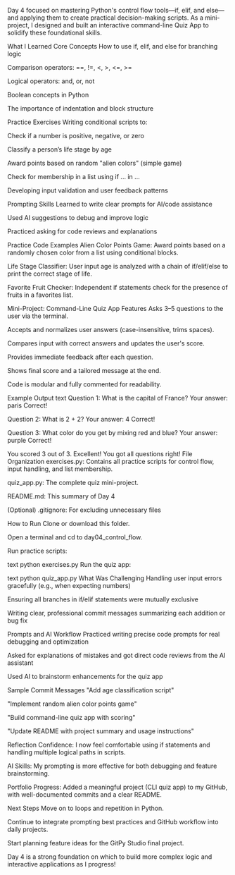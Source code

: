 Day 4 focused on mastering Python's control flow tools—if, elif, and else—and applying them to create practical decision-making scripts. As a mini-project, I designed and built an interactive command-line Quiz App to solidify these foundational skills.

What I Learned
Core Concepts
How to use if, elif, and else for branching logic

Comparison operators: ==, !=, <, >, <=, >=

Logical operators: and, or, not

Boolean concepts in Python

The importance of indentation and block structure

Practice Exercises
Writing conditional scripts to:

Check if a number is positive, negative, or zero

Classify a person’s life stage by age

Award points based on random "alien colors" (simple game)

Check for membership in a list using if ... in ...

Developing input validation and user feedback patterns

Prompting Skills
Learned to write clear prompts for AI/code assistance

Used AI suggestions to debug and improve logic

Practiced asking for code reviews and explanations

Practice Code
Examples
Alien Color Points Game:
Award points based on a randomly chosen color from a list using conditional blocks.

Life Stage Classifier:
User input age is analyzed with a chain of if/elif/else to print the correct stage of life.

Favorite Fruit Checker:
Independent if statements check for the presence of fruits in a favorites list.

Mini-Project: Command-Line Quiz App
Features
Asks 3–5 questions to the user via the terminal.

Accepts and normalizes user answers (case-insensitive, trims spaces).

Compares input with correct answers and updates the user's score.

Provides immediate feedback after each question.

Shows final score and a tailored message at the end.

Code is modular and fully commented for readability.

Example Output
text
Question 1: What is the capital of France?
Your answer: paris
Correct!

Question 2: What is 2 + 2?
Your answer: 4
Correct!

Question 3: What color do you get by mixing red and blue?
Your answer: purple
Correct!

You scored 3 out of 3.
Excellent! You got all questions right!
File Organization
exercises.py: Contains all practice scripts for control flow, input handling, and list membership.

quiz_app.py: The complete quiz mini-project.

README.md: This summary of Day 4

(Optional) .gitignore: For excluding unnecessary files

How to Run
Clone or download this folder.

Open a terminal and cd to day04_control_flow.

Run practice scripts:

text
python exercises.py
Run the quiz app:

text
python quiz_app.py
What Was Challenging
Handling user input errors gracefully (e.g., when expecting numbers)

Ensuring all branches in if/elif statements were mutually exclusive

Writing clear, professional commit messages summarizing each addition or bug fix

Prompts and AI Workflow
Practiced writing precise code prompts for real debugging and optimization

Asked for explanations of mistakes and got direct code reviews from the AI assistant

Used AI to brainstorm enhancements for the quiz app

Sample Commit Messages
"Add age classification script"

"Implement random alien color points game"

"Build command-line quiz app with scoring"

"Update README with project summary and usage instructions"

Reflection
Confidence: I now feel comfortable using if statements and handling multiple logical paths in scripts.

AI Skills: My prompting is more effective for both debugging and feature brainstorming.

Portfolio Progress: Added a meaningful project (CLI quiz app) to my GitHub, with well-documented commits and a clear README.

Next Steps
Move on to loops and repetition in Python.

Continue to integrate prompting best practices and GitHub workflow into daily projects.

Start planning feature ideas for the GitPy Studio final project.

Day 4 is a strong foundation on which to build more complex logic and interactive applications as I progress!